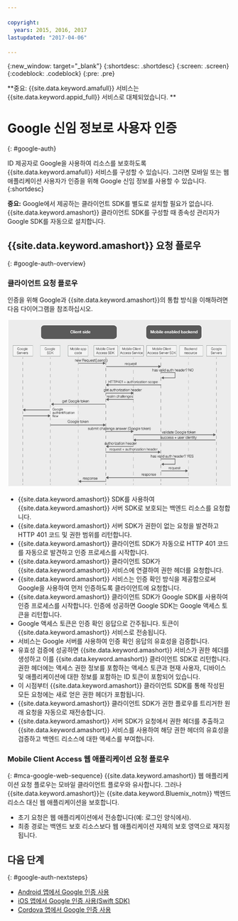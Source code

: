 ```yaml
---

copyright:
  years: 2015, 2016, 2017
lastupdated: "2017-04-06"

---
```

{:new_window: target="_blank"}
{:shortdesc: .shortdesc}
{:screen: .screen}
{:codeblock: .codeblock}
{:pre: .pre}

**중요: {{site.data.keyword.amafull}} 서비스는 {{site.data.keyword.appid_full}} 서비스로 대체되었습니다. **


# Google 신임 정보로 사용자 인증
{: #google-auth}

ID 제공자로 Google을 사용하여 리소스를 보호하도록 {{site.data.keyword.amafull}} 서비스를 구성할 수 있습니다. 그러면 모바일 또는 웹 애플리케이션 사용자가 인증을 위해 Google 신임 정보를 사용할 수 있습니다.
{:shortdesc}

**중요:** Google에서 제공하는 클라이언트 SDK를 별도로 설치할 필요가 없습니다. {{site.data.keyword.amashort}} 클라이언트 SDK를 구성할 때 종속성 관리자가 Google SDK를 자동으로 설치합니다.

## {{site.data.keyword.amashort}} 요청 플로우
{: #google-auth-overview}

### 클라이언트 요청 플로우

인증을 위해 Google과 {{site.data.keyword.amashort}}의 통합 방식을 이해하려면 다음 다이어그램을 참조하십시오.

![클라이언트 요청 플로우 다이어그램](images/mca-sequence-google.jpg)

* {{site.data.keyword.amashort}} SDK를 사용하여 {{site.data.keyword.amashort}} 서버 SDK로 보호되는 백엔드 리소스를 요청합니다.
* {{site.data.keyword.amashort}} 서버 SDK가 권한이 없는 요청을 발견하고 HTTP 401 코드 및 권한 범위를 리턴합니다.
* {{site.data.keyword.amashort}} 클라이언트 SDK가 자동으로 HTTP 401 코드를 자동으로 발견하고 인증 프로세스를 시작합니다.
* {{site.data.keyword.amashort}} 클라이언트 SDK가 {{site.data.keyword.amashort}} 서비스에 연결하여 권한 헤더를 요청합니다.
* {{site.data.keyword.amashort}} 서비스는 인증 확인 방식을 제공함으로써 Google을 사용하여 먼저 인증하도록 클라이언트에 요청합니다. 
* {{site.data.keyword.amashort}} 클라이언트 SDK가 Google SDK를 사용하여 인증 프로세스를 시작합니다. 인증에 성공하면 Google SDK는 Google 액세스 토큰을 리턴합니다. 
* Google 액세스 토큰은 인증 확인 응답으로 간주됩니다. 토큰이 {{site.data.keyword.amashort}} 서비스로 전송됩니다. 
* 서비스는 Google 서버를 사용하여 인증 확인 응답의 유효성을 검증합니다. 
* 유효성 검증에 성공하면 {{site.data.keyword.amashort}} 서비스가 권한 헤더를 생성하고 이를 {{site.data.keyword.amashort}} 클라이언트 SDK로 리턴합니다. 권한 헤더에는 액세스 권한 정보를 포함하는 액세스 토큰과 현재 사용자, 디바이스 및 애플리케이션에 대한 정보를 포함하는 ID 토큰이 포함되어 있습니다. 
* 이 시점부터 {{site.data.keyword.amashort}} 클라이언트 SDK를 통해 작성된 모든 요청에는 새로 얻은 권한 헤더가 포함됩니다.
* {{site.data.keyword.amashort}} 클라이언트 SDK가 권한 플로우를 트리거한 원래 요청을 자동으로 재전송합니다.
* {{site.data.keyword.amashort}} 서버 SDK가 요청에서 권한 헤더를 추출하고 {{site.data.keyword.amashort}} 서비스를 사용하여 해당 권한 헤더의 유효성을 검증하고 백엔드 리소스에 대한 액세스를 부여합니다.


### Mobile Client Access 웹 애플리케이션 요청 플로우
{: #mca-google-web-sequence}
{{site.data.keyword.amashort}} 웹 애플리케이션 요청 플로우는 모바일 클라이언트 플로우와 유사합니다. 그러나 {{site.data.keyword.amashort}}는 {{site.data.keyword.Bluemix_notm}} 백엔드 리소스 대신 웹 애플리케이션을 보호합니다. 

  * 초기 요청은 웹 애플리케이션에서 전송합니다(예: 로그인 양식에서).
  * 최종 경로는 백엔드 보호 리소스보다 웹 애플리케이션 자체의 보호 영역으로 재지정됩니다.



## 다음 단계
{: #google-auth-nextsteps}

* [Android 앱에서 Google 인증 사용](google-auth-android.html)
* [iOS 앱에서 Google 인증 사용(Swift SDK)](google-auth-ios-swift-sdk.html)
* [Cordova 앱에서 Google 인증 사용](google-auth-cordova.html)
